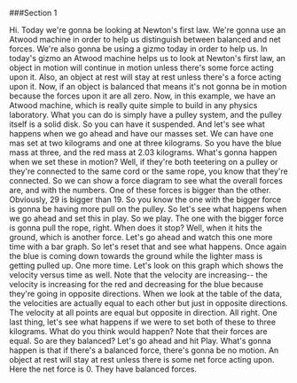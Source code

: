 ###Section 1

Hi. Today we're gonna be looking at Newton's first law. We're gonna use an Atwood machine in order to help us distinguish between balanced and net forces. We're also gonna be using a gizmo today in order to help us. In today's gizmo an Atwood machine helps us to look at Newton's first law, an object in motion will continue in motion unless there's some force acting upon it. Also, an object at rest will stay at rest unless there's a force acting upon it. Now, if an object is balanced that means it's not gonna be in motion because the forces upon it are all zero. Now, in this example, we have an Atwood machine, which is really quite simple to build in any physics laboratory. What you can do is simply have a pulley system, and the pulley itself is a solid disk. So you can have it suspended. And let's see what happens when we go ahead and have our masses set. We can have one mas set at two kilograms and one at three kilograms. So you have the blue mass at three, and the red mass at 2.03 kilograms. What's gonna happen when we set these in motion? Well, if they're both teetering on a pulley or they're connected to the same cord or the same rope, you know that they're connected. So we can show a force diagram to see what the overall forces are, and with the numbers. One of these forces is bigger than the other. Obviously, 29 is bigger than 19. So you know the one with the bigger force is gonna be having more pull on the pulley. So let's see what happens when we go ahead and set this in play. So we play. The one with the bigger force is gonna pull the rope, right. When does it stop? Well, when it hits the ground, which is another force. Let's go ahead and watch this one more time with a bar graph. So let's reset that and see what happens. Once again the blue is coming down towards the ground while the lighter mass is getting pulled up. One more time. Let's look on this graph which shows the velocity versus time as well. Note that the velocity are increasing-- the velocity is increasing for the red and decreasing for the blue because they're going in opposite directions. When we look at the table of the data, the velocities are actually equal to each other but just in opposite directions. The velocity at all points are equal but opposite in direction. All right. One last thing, let's see what happens if we were to set both of these to three kilograms. What do you think would happen? Note that their forces are equal. So are they balanced? Let's go ahead and hit Play. What's gonna happen is that if there's a balanced force, there's gonna be no motion. An object at rest will stay at rest unless there is some net force acting upon. Here the net force is 0. They have balanced forces.
